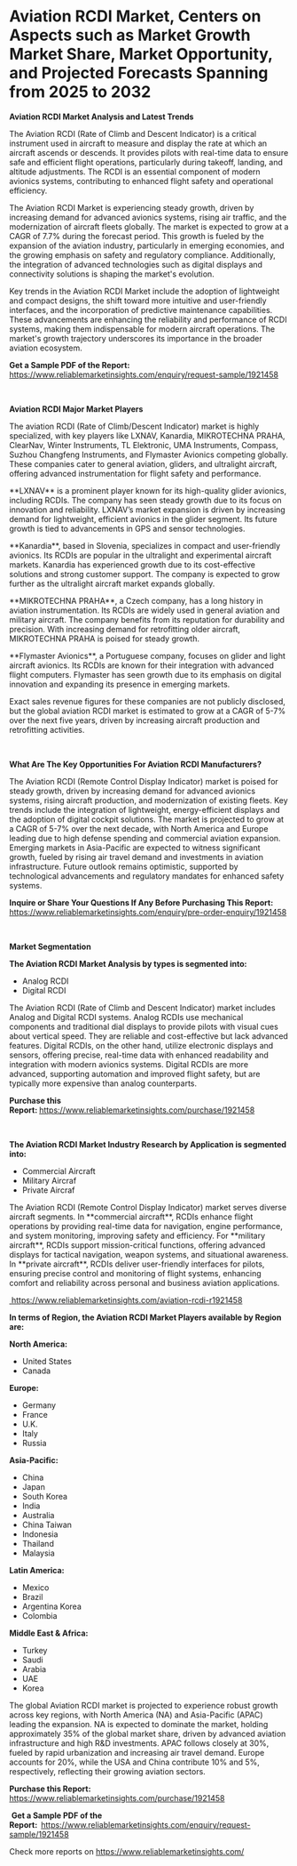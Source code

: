 <p><h1>Aviation RCDI Market, Centers on Aspects such as Market Growth Market Share, Market Opportunity, and Projected Forecasts Spanning from 2025 to 2032</h1></p><p><strong>Aviation RCDI Market Analysis and Latest Trends</strong></p>
<p><p>The Aviation RCDI (Rate of Climb and Descent Indicator) is a critical instrument used in aircraft to measure and display the rate at which an aircraft ascends or descends. It provides pilots with real-time data to ensure safe and efficient flight operations, particularly during takeoff, landing, and altitude adjustments. The RCDI is an essential component of modern avionics systems, contributing to enhanced flight safety and operational efficiency.</p><p>The Aviation RCDI Market is experiencing steady growth, driven by increasing demand for advanced avionics systems, rising air traffic, and the modernization of aircraft fleets globally. The market is expected to grow at a CAGR of 7.7% during the forecast period. This growth is fueled by the expansion of the aviation industry, particularly in emerging economies, and the growing emphasis on safety and regulatory compliance. Additionally, the integration of advanced technologies such as digital displays and connectivity solutions is shaping the market's evolution.</p><p>Key trends in the Aviation RCDI Market include the adoption of lightweight and compact designs, the shift toward more intuitive and user-friendly interfaces, and the incorporation of predictive maintenance capabilities. These advancements are enhancing the reliability and performance of RCDI systems, making them indispensable for modern aircraft operations. The market's growth trajectory underscores its importance in the broader aviation ecosystem.</p></p>
<p><strong>Get a Sample PDF of the Report:&nbsp;</strong> <a href="https://www.reliablemarketinsights.com/enquiry/request-sample/1921458?utm_campaign=1894&utm_medium=2&utm_source=Github&utm_content=ia&utm_term=24012025&utm_id=aviation-rcdi">https://www.reliablemarketinsights.com/enquiry/request-sample/1921458</a></p>
<p>&nbsp;</p>
<p><strong>Aviation RCDI Major Market Players</strong></p>
<p><p>The aviation RCDI (Rate of Climb/Descent Indicator) market is highly specialized, with key players like LXNAV, Kanardia, MIKROTECHNA PRAHA, ClearNav, Winter Instruments, TL Elektronic, UMA Instruments, Compass, Suzhou Changfeng Instruments, and Flymaster Avionics competing globally. These companies cater to general aviation, gliders, and ultralight aircraft, offering advanced instrumentation for flight safety and performance.</p><p>**LXNAV** is a prominent player known for its high-quality glider avionics, including RCDIs. The company has seen steady growth due to its focus on innovation and reliability. LXNAV’s market expansion is driven by increasing demand for lightweight, efficient avionics in the glider segment. Its future growth is tied to advancements in GPS and sensor technologies.</p><p>**Kanardia**, based in Slovenia, specializes in compact and user-friendly avionics. Its RCDIs are popular in the ultralight and experimental aircraft markets. Kanardia has experienced growth due to its cost-effective solutions and strong customer support. The company is expected to grow further as the ultralight aircraft market expands globally.</p><p>**MIKROTECHNA PRAHA**, a Czech company, has a long history in aviation instrumentation. Its RCDIs are widely used in general aviation and military aircraft. The company benefits from its reputation for durability and precision. With increasing demand for retrofitting older aircraft, MIKROTECHNA PRAHA is poised for steady growth.</p><p>**Flymaster Avionics**, a Portuguese company, focuses on glider and light aircraft avionics. Its RCDIs are known for their integration with advanced flight computers. Flymaster has seen growth due to its emphasis on digital innovation and expanding its presence in emerging markets.</p><p>Exact sales revenue figures for these companies are not publicly disclosed, but the global aviation RCDI market is estimated to grow at a CAGR of 5-7% over the next five years, driven by increasing aircraft production and retrofitting activities.</p></p>
<p>&nbsp;</p>
<p><strong>What Are The Key Opportunities For Aviation RCDI Manufacturers?</strong></p>
<p><p>The Aviation RCDI (Remote Control Display Indicator) market is poised for steady growth, driven by increasing demand for advanced avionics systems, rising aircraft production, and modernization of existing fleets. Key trends include the integration of lightweight, energy-efficient displays and the adoption of digital cockpit solutions. The market is projected to grow at a CAGR of 5-7% over the next decade, with North America and Europe leading due to high defense spending and commercial aviation expansion. Emerging markets in Asia-Pacific are expected to witness significant growth, fueled by rising air travel demand and investments in aviation infrastructure. Future outlook remains optimistic, supported by technological advancements and regulatory mandates for enhanced safety systems.</p></p>
<p><strong>Inquire or Share Your Questions If Any Before Purchasing This Report:</strong> <a href="https://www.reliablemarketinsights.com/enquiry/pre-order-enquiry/1921458?utm_campaign=1894&utm_medium=2&utm_source=Github&utm_content=ia&utm_term=24012025&utm_id=aviation-rcdi">https://www.reliablemarketinsights.com/enquiry/pre-order-enquiry/1921458</a></p>
<p>&nbsp;</p>
<p><strong>Market Segmentation</strong></p>
<p><strong>The Aviation RCDI Market Analysis by types is segmented into:</strong></p>
<p><ul><li>Analog RCDI</li><li>Digital RCDI</li></ul></p>
<p><p>The Aviation RCDI (Rate of Climb and Descent Indicator) market includes Analog and Digital RCDI systems. Analog RCDIs use mechanical components and traditional dial displays to provide pilots with visual cues about vertical speed. They are reliable and cost-effective but lack advanced features. Digital RCDIs, on the other hand, utilize electronic displays and sensors, offering precise, real-time data with enhanced readability and integration with modern avionics systems. Digital RCDIs are more advanced, supporting automation and improved flight safety, but are typically more expensive than analog counterparts.</p></p>
<p><strong>Purchase this Report:&nbsp;</strong><a href="https://www.reliablemarketinsights.com/purchase/1921458?utm_campaign=1894&utm_medium=2&utm_source=Github&utm_content=ia&utm_term=24012025&utm_id=aviation-rcdi">https://www.reliablemarketinsights.com/purchase/1921458</a></p>
<p>&nbsp;</p>
<p><strong>The Aviation RCDI Market Industry Research by Application is segmented into:</strong></p>
<p><ul><li>Commercial Aircraft</li><li>Military Aircraf</li><li>Private Aircraf</li></ul></p>
<p><p>The Aviation RCDI (Remote Control Display Indicator) market serves diverse aircraft segments. In **commercial aircraft**, RCDIs enhance flight operations by providing real-time data for navigation, engine performance, and system monitoring, improving safety and efficiency. For **military aircraft**, RCDIs support mission-critical functions, offering advanced displays for tactical navigation, weapon systems, and situational awareness. In **private aircraft**, RCDIs deliver user-friendly interfaces for pilots, ensuring precise control and monitoring of flight systems, enhancing comfort and reliability across personal and business aviation applications.</p></p>
<p><a href="https://www.reliablemarketinsights.com/aviation-rcdi-r1921458?utm_campaign=1894&utm_medium=2&utm_source=Github&utm_content=ia&utm_term=24012025&utm_id=aviation-rcdi">&nbsp;https://www.reliablemarketinsights.com/aviation-rcdi-r1921458</a></p>
<p><strong>In terms of Region, the Aviation RCDI Market Players available by Region are:</strong></p>
<p>
    <p> <strong> North America: </strong>
        <ul>
            <li>United States</li>
            <li>Canada</li>
        </ul>
        </p> 
    <p> <strong> Europe: </strong>
        <ul>
            <li>Germany</li>
            <li>France</li>
            <li>U.K.</li>
            <li>Italy</li>
            <li>Russia</li>
        </ul>
        </p> 
    <p> <strong> Asia-Pacific: </strong>
        <ul>
            <li>China</li>
            <li>Japan</li>
            <li>South Korea</li>
            <li>India</li>
            <li>Australia</li>
            <li>China Taiwan</li>
            <li>Indonesia</li>
            <li>Thailand</li>
            <li>Malaysia</li>
        </ul>
        </p> 
    <p> <strong> Latin America: </strong>
        <ul>
            <li>Mexico</li>
            <li>Brazil</li>
            <li>Argentina Korea</li>
            <li>Colombia</li>
        </ul>
        </p> 
    <p> <strong> Middle East & Africa: </strong>
        <ul>
            <li>Turkey</li>
            <li>Saudi</li>
            <li>Arabia</li>
            <li>UAE</li>
            <li>Korea</li>
        </ul>
    </p>
    </p>
<p><p>The global Aviation RCDI market is projected to experience robust growth across key regions, with North America (NA) and Asia-Pacific (APAC) leading the expansion. NA is expected to dominate the market, holding approximately 35% of the global market share, driven by advanced aviation infrastructure and high R&D investments. APAC follows closely at 30%, fueled by rapid urbanization and increasing air travel demand. Europe accounts for 20%, while the USA and China contribute 10% and 5%, respectively, reflecting their growing aviation sectors.</p></p>
<p><strong>Purchase this Report: </strong><a href="https://www.reliablemarketinsights.com/purchase/1921458?utm_campaign=1894&utm_medium=2&utm_source=Github&utm_content=ia&utm_term=24012025&utm_id=aviation-rcdi">https://www.reliablemarketinsights.com/purchase/1921458</a></p>
<p>&nbsp;<strong>Get a Sample PDF of the Report:&nbsp;&nbsp;</strong><a href="https://www.reliablemarketinsights.com/enquiry/request-sample/1921458?utm_campaign=1894&utm_medium=2&utm_source=Github&utm_content=ia&utm_term=24012025&utm_id=aviation-rcdi">https://www.reliablemarketinsights.com/enquiry/request-sample/1921458</a></p>
<p><strong></strong></p>
<p>Check more reports on <a href="https://www.reliablemarketinsights.com/?utm_campaign=1894&utm_medium=2&utm_source=Github&utm_content=ia&utm_term=24012025&utm_id=aviation-rcdi">https://www.reliablemarketinsights.com/</a></p>